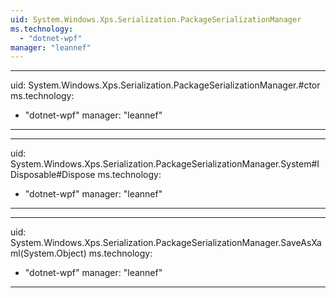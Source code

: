 ```yaml
---
uid: System.Windows.Xps.Serialization.PackageSerializationManager
ms.technology: 
  - "dotnet-wpf"
manager: "leannef"
---
```


---
uid: System.Windows.Xps.Serialization.PackageSerializationManager.#ctor
ms.technology: 
  - "dotnet-wpf"
manager: "leannef"
---

---
uid: System.Windows.Xps.Serialization.PackageSerializationManager.System#IDisposable#Dispose
ms.technology: 
  - "dotnet-wpf"
manager: "leannef"
---

---
uid: System.Windows.Xps.Serialization.PackageSerializationManager.SaveAsXaml(System.Object)
ms.technology: 
  - "dotnet-wpf"
manager: "leannef"
---
